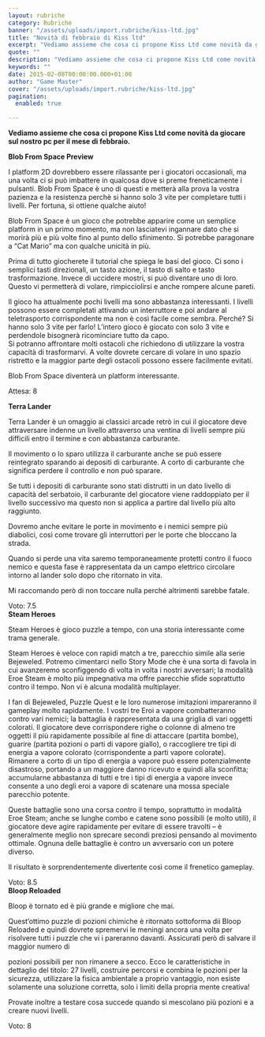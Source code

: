 ```yaml
---
layout: rubriche
category: Rubriche
banner: "/assets/uploads/import.rubriche/kiss-ltd.jpg"
title: "Novità di febbraio di Kiss ltd"
excerpt: "Vediamo assieme che cosa ci propone Kiss Ltd come novità da giocare sul nostro pc per il mese di febbraio.  Blob From Space Preview I platform 2D dovrebbero essere rilassante per i giocatori occasionali, ma una volta ci si può imbattere in qualcosa dove si preme freneticamente i pulsanti. Blob From Space è uno di [&hellip"
quote: ""
description: "Vediamo assieme che cosa ci propone Kiss Ltd come novità da giocare sul nostro pc per il mese di febbraio.  Blob From Space Preview I platform 2D dovrebbero essere rilassante per i giocatori occasionali, ma una volta ci si può imbattere in qualcosa dove si preme freneticamente i pulsanti. Blob From Space è uno di [&hellip"
keywords: ""
date: 2015-02-08T00:00:00.000+01:00
author: "Game Master"
cover: "/assets/uploads/import.rubriche/kiss-ltd.jpg"
pagination:
  enabled: true

---
```


**Vediamo assieme che cosa ci propone Kiss Ltd come novità da giocare sul nostro pc per il mese di febbraio.**

 **Blob From Space Preview**

[](https://hotmc.com/wp-content/uploads/2015/02/blob-from-space-cover.jpg)

I platform 2D dovrebbero essere rilassante per i giocatori occasionali, ma una volta ci si può imbattere in qualcosa dove si preme freneticamente i pulsanti. Blob From Space è uno di questi e metterà alla prova la vostra pazienza e la resistenza perchè si hanno solo 3 vite per completare tutti i livelli. Per fortuna, si ottiene qualche aiuto!

Blob From Space è un gioco che potrebbe apparire come un semplice platform in un primo momento, ma non lasciatevi ingannare dato che si morirà più e più volte fino al punto dello sfinimento. Si potrebbe paragonare a “Cat Mario” ma con qualche unicità in più.

Prima di tutto giocherete il tutorial che spiega le basi del gioco. Ci sono i semplici tasti direzionali, un tasto azione, il tasto di salto e tasto trasformazione. Invece di uccidere mostri, si può diventare uno di loro. Questo vi permetterà di volare, rimpicciolirsi e anche rompere alcune pareti.

Il gioco ha attualmente pochi livelli ma sono abbastanza interessanti. I livelli possono essere completati attivando un interruttore e poi andare al teletrasporto corrispondente ma non è così facile come sembra. Perché? Si hanno solo 3 vite per farlo! L’intero gioco è giocato con solo 3 vite e perdendole bisognerà ricominciare tutto da capo.  
Si potranno affrontare molti ostacoli che richiedono di utilizzare la vostra capacità di trasformarvi. A volte dovrete cercare di volare in uno spazio ristretto e la maggior parte degli ostacoli possono essere facilmente evitati.

Blob From Space diventerà un platform interessante.

Attesa: 8

  
**Terra Lander**

[](https://hotmc.com/wp-content/uploads/2015/02/terra.jpg)

Terra Lander è un omaggio ai classici arcade retrò in cui il giocatore deve attraversare indenne un livello attraverso una ventina di livelli sempre più difficili entro il termine e con abbastanza carburante.

Il movimento o lo sparo utilizza il carburante anche se può essere reintegrato sparando ai depositi di carburante. A corto di carburante che significa perdere il controllo e non può sparare.

Se tutti i depositi di carburante sono stati distrutti in un dato livello di capacità del serbatoio, il carburante del giocatore viene raddoppiato per il livello successivo ma questo non si applica a partire dal livello più alto raggiunto.

Dovremo anche evitare le porte in movimento e i nemici sempre più diabolici, così come trovare gli interruttori per le porte che bloccano la strada.

Quando si perde una vita saremo temporaneamente protetti contro il fuoco nemico e questa fase è rappresentata da un campo elettrico circolare intorno al lander solo dopo che ritornato in vita.

Mi raccomando però di non toccare nulla perché altrimenti sarebbe fatale.

Voto: 7.5  
**Steam Heroes**

[](https://hotmc.com/wp-content/uploads/2015/02/steam-heroes.jpg)

Steam Heroes è gioco puzzle a tempo, con una storia interessante come trama generale.

Steam Heroes è veloce con rapidi match a tre, parecchio simile alla serie Bejeweled. Potremo cimentarci nello Story Mode che è una sorta di favola in cui avanzeremo sconfiggendo di volta in volta i nostri avversari; la modalità Eroe Steam è molto più impegnativa ma offre parecchie sfide soprattutto contro il tempo. Non vi è alcuna modalità multiplayer.

I fan di Bejeweled, Puzzle Quest e le loro numerose imitazioni impareranno il gameplay molto rapidamente. I vostri tre Eroi a vapore combatteranno contro vari nemici; la battaglia è rappresentata da una griglia di vari oggetti colorati. Il giocatore deve corrispondere righe o colonne di almeno tre oggetti il più rapidamente possibile al fine di attaccare (partita bombe), guarire (partita pozioni o parti di vapore giallo), o raccogliere tre tipi di energia a vapore colorato (corrispondente a parti vapore colorate). Rimanere a corto di un tipo di energia a vapore può essere potenzialmente disastroso, portando a un maggiore danno ricevuto e quindi alla sconfitta; accumularne abbastanza di tutti e tre i tipi di energia a vapore invece consente a uno degli eroi a vapore di scatenare una mossa speciale parecchio potente.

Queste battaglie sono una corsa contro il tempo, soprattutto in modalità Eroe Steam; anche se lunghe combo e catene sono possibili (e molto utili), il giocatore deve agire rapidamente per evitare di essere travolti – è generalmente meglio non sprecare secondi preziosi pensando al movimento ottimale. Ognuna delle battaglie è contro un avversario con un potere diverso.

Il risultato è sorprendentemente divertente così come il frenetico gameplay.

Voto: 8.5  
**Bloop Reloaded**

[](https://hotmc.com/wp-content/uploads/2015/02/bloop.jpg)

Bloop è tornato ed è più grande e migliore che mai.

Quest’ottimo puzzle di pozioni chimiche è ritornato sottoforma dii Bloop Reloaded e quindi dovrete spremervi le meningi ancora una volta per risolvere tutti i puzzle che vi i pareranno davanti. Assicurati però di salvare il maggior numero di

pozioni possibili per non rimanere a secco. Ecco le caratteristiche in dettaglio del titolo: 27 livelli, costruire percorsi e combina le pozioni per la sicurezza, utilizzare la fisica ambientale a proprio vantaggio, non esiste solamente una soluzione corretta, solo i limiti della propria mente creativa!

Provate inoltre a testare cosa succede quando si mescolano più pozioni e a creare nuovi livelli.

Voto: 8